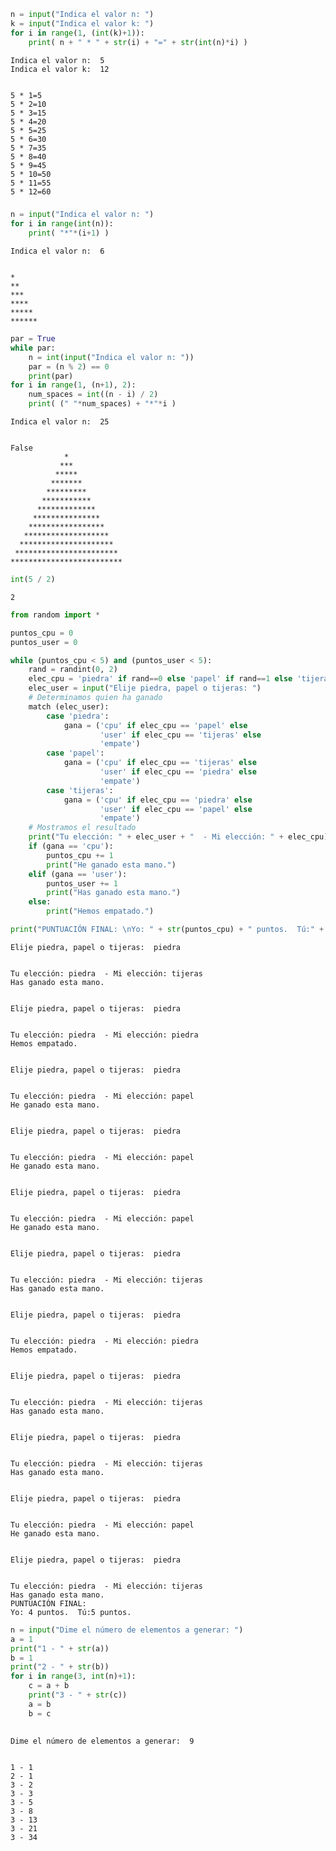```python
n = input("Indica el valor n: ")
k = input("Indica el valor k: ")
for i in range(1, (int(k)+1)):
    print( n + " * " + str(i) + "=" + str(int(n)*i) )
```

    Indica el valor n:  5
    Indica el valor k:  12


    5 * 1=5
    5 * 2=10
    5 * 3=15
    5 * 4=20
    5 * 5=25
    5 * 6=30
    5 * 7=35
    5 * 8=40
    5 * 9=45
    5 * 10=50
    5 * 11=55
    5 * 12=60


### 


```python
n = input("Indica el valor n: ")
for i in range(int(n)):
    print( "*"*(i+1) )
```

    Indica el valor n:  6


    *
    **
    ***
    ****
    *****
    ******



```python
par = True
while par:
    n = int(input("Indica el valor n: "))
    par = (n % 2) == 0
    print(par)
for i in range(1, (n+1), 2):
    num_spaces = int((n - i) / 2)
    print( (" "*num_spaces) + "*"*i )
```

    Indica el valor n:  25


    False
                *
               ***
              *****
             *******
            *********
           ***********
          *************
         ***************
        *****************
       *******************
      *********************
     ***********************
    *************************



```python
int(5 / 2)
```




    2




```python
from random import *

puntos_cpu = 0
puntos_user = 0

while (puntos_cpu < 5) and (puntos_user < 5):
    rand = randint(0, 2)
    elec_cpu = 'piedra' if rand==0 else 'papel' if rand==1 else 'tijeras'
    elec_user = input("Elije piedra, papel o tijeras: ")
    # Determinamos quien ha ganado
    match (elec_user):
        case 'piedra':
            gana = ('cpu' if elec_cpu == 'papel' else
                    'user' if elec_cpu == 'tijeras' else
                    'empate')
        case 'papel':
            gana = ('cpu' if elec_cpu == 'tijeras' else
                    'user' if elec_cpu == 'piedra' else
                    'empate')
        case 'tijeras':
            gana = ('cpu' if elec_cpu == 'piedra' else
                    'user' if elec_cpu == 'papel' else
                    'empate')
    # Mostramos el resultado
    print("Tu elección: " + elec_user + "  - Mi elección: " + elec_cpu)
    if (gana == 'cpu'):
        puntos_cpu += 1
        print("He ganado esta mano.")
    elif (gana == 'user'):
        puntos_user += 1
        print("Has ganado esta mano.")
    else:
        print("Hemos empatado.")

print("PUNTUACIÓN FINAL: \nYo: " + str(puntos_cpu) + " puntos.  Tú:" + str(puntos_user) + " puntos.")

```

    Elije piedra, papel o tijeras:  piedra


    Tu elección: piedra  - Mi elección: tijeras
    Has ganado esta mano.


    Elije piedra, papel o tijeras:  piedra


    Tu elección: piedra  - Mi elección: piedra
    Hemos empatado.


    Elije piedra, papel o tijeras:  piedra


    Tu elección: piedra  - Mi elección: papel
    He ganado esta mano.


    Elije piedra, papel o tijeras:  piedra


    Tu elección: piedra  - Mi elección: papel
    He ganado esta mano.


    Elije piedra, papel o tijeras:  piedra


    Tu elección: piedra  - Mi elección: papel
    He ganado esta mano.


    Elije piedra, papel o tijeras:  piedra


    Tu elección: piedra  - Mi elección: tijeras
    Has ganado esta mano.


    Elije piedra, papel o tijeras:  piedra


    Tu elección: piedra  - Mi elección: piedra
    Hemos empatado.


    Elije piedra, papel o tijeras:  piedra


    Tu elección: piedra  - Mi elección: tijeras
    Has ganado esta mano.


    Elije piedra, papel o tijeras:  piedra


    Tu elección: piedra  - Mi elección: tijeras
    Has ganado esta mano.


    Elije piedra, papel o tijeras:  piedra


    Tu elección: piedra  - Mi elección: papel
    He ganado esta mano.


    Elije piedra, papel o tijeras:  piedra


    Tu elección: piedra  - Mi elección: tijeras
    Has ganado esta mano.
    PUNTUACIÓN FINAL: 
    Yo: 4 puntos.  Tú:5 puntos.



```python
n = input("Dime el número de elementos a generar: ")
a = 1
print("1 - " + str(a))
b = 1
print("2 - " + str(b))
for i in range(3, int(n)+1):
    c = a + b
    print("3 - " + str(c))
    a = b
    b = c
    
```

    Dime el número de elementos a generar:  9


    1 - 1
    2 - 1
    3 - 2
    3 - 3
    3 - 5
    3 - 8
    3 - 13
    3 - 21
    3 - 34



```python

```

